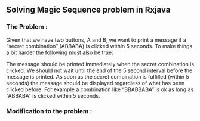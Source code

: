 

## Solving Magic Sequence problem in Rxjava 

### The Problem : 

Given that we have two buttons, A and B, we want to print a message if a “secret combination” 
(ABBABA) is clicked within 5 seconds. To make things a bit harder the following must also be true:

The message should be printed immediately when the secret combination is clicked. We should not wait 
until the end of the 5 second interval before the message is printed.
As soon as the secret combination is fulfilled (within 5 seconds) the message should be displayed 
regardless of what has been clicked before. For example a combination like “BBABBABA” is ok as long 
as “ABBABA” is clicked within 5 seconds.


### Modification to the problem : 
